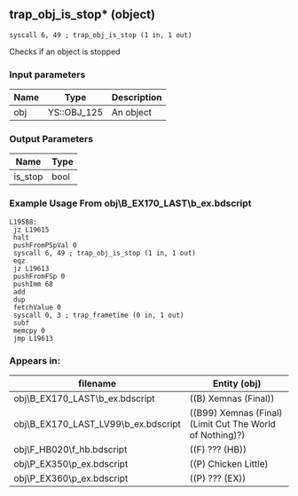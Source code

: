 ## trap_obj_is_stop* (object)

`syscall 6, 49 ; trap_obj_is_stop (1 in, 1 out)`

Checks if an object is stopped

### Input parameters
| Name | Type | Description
|------|------|------------
| obj   | YS::OBJ_125   | An object


### Output Parameters
| Name | Type
|------|-----
| is_stop   | bool   
### Example Usage From obj\B_EX170_LAST\b_ex.bdscript
```plaintext
L19588:
 jz L19615
 halt 
 pushFromPSpVal 0
 syscall 6, 49 ; trap_obj_is_stop (1 in, 1 out)
 eqz 
 jz L19613
 pushFromFSp 0
 pushImm 68
 add 
 dup 
 fetchValue 0
 syscall 0, 3 ; trap_frametime (0 in, 1 out)
 subf 
 memcpy 0
 jmp L19613
```


### Appears in:
| filename | Entity (obj)
|----------|-------------
| obj\B_EX170_LAST\b_ex.bdscript       | ((B) Xemnas (Final))          
| obj\B_EX170_LAST_LV99\b_ex.bdscript       | ((B99) Xemnas (Final) (Limit Cut The World of Nothing)?)          
| obj\F_HB020\f_hb.bdscript       | ((F) ??? (HB))          
| obj\P_EX350\p_ex.bdscript       | ((P) Chicken Little)          
| obj\P_EX360\p_ex.bdscript       | ((P) ??? (EX))          



